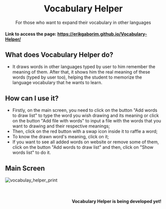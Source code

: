 <div align="center">
  <h1>Vocabulary Helper</h1>
  <p>For those who want to expand their vocabulary in other languages</p>
</div>


#### Link to access the page: https://erikgaborim.github.io/Vocabulary-Helper/


## What does Vocabulary Helper do?

- It draws words in other languages typed by user to him remember the meaning of them. After that, it shows him the real meaning of these words (typed by user too), helping the student to memorize the language vocabulary that he wants to learn.

## How can I use it?

- Firstly, on the main screen, you need to click on the button "Add words to draw list" to type the word you wish drawing and its meaning or click on the button "Add file with words" to input a file with the words that you want to drawing and their respective meanings;
- Then, click on the red button with a swap icon inside it to raffle a word;
- To know the drawn word's meaning, click on it;
- If you want to see all added words on website or remove some of them, click on the button "Add words to draw list" and then, click on "Show words list" to do it.

## Main Screen

![vocabulay_helper_print](https://user-images.githubusercontent.com/66131453/153976299-76585cad-bcd6-4018-913a-e0380c2d7222.png)


<div align="right">
  <br />
  <h4>Vocabulary Helper is being developed yet!</h4>
</div>
